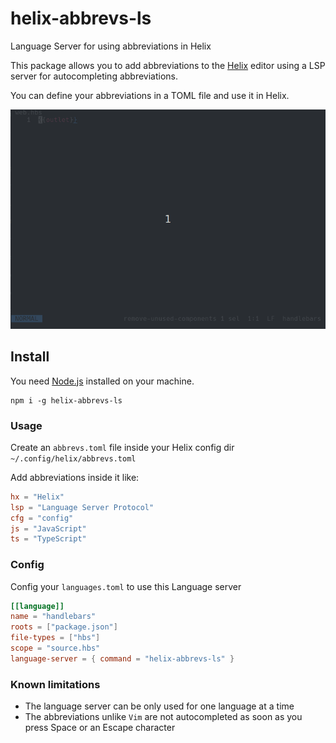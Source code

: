 # helix-abbrevs-ls
Language Server for using abbreviations in Helix 

This package allows you to add abbreviations to the [Helix](https://helix-editor.com) editor
using a LSP server for autocompleting abbreviations.

You can define your abbreviations in a TOML file and use it in Helix.

![helix abbrevs demo](helix-abbrevs-ls.gif)


## Install
You need [Node.js](https://nodejs.org/en) installed on your machine.

```
npm i -g helix-abbrevs-ls
```


### Usage
Create an `abbrevs.toml` file inside your Helix config dir `~/.config/helix/abbrevs.toml`

Add abbreviations inside it like:

```toml
hx = "Helix"
lsp = "Language Server Protocol"
cfg = "config"
js = "JavaScript"
ts = "TypeScript"
```

### Config
Config your `languages.toml` to use this Language server

```toml
[[language]]
name = "handlebars"
roots = ["package.json"]
file-types = ["hbs"]
scope = "source.hbs"
language-server = { command = "helix-abbrevs-ls" } 
```

### Known limitations
- The language server can be only used for one language at a time
- The abbreviations unlike `Vim` are not autocompleted as soon as you press Space or an Escape character

